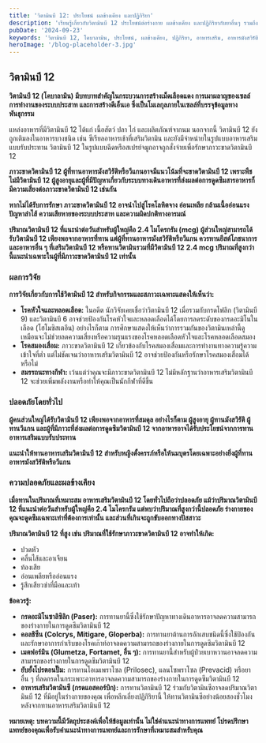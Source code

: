 ```yaml
---
title: 'วิตามินบี 12: ประโยชน์ ผลข้างเคียง และปฏิกิริยา'
description: 'เรียนรู้เกี่ยวกับวิตามินบี 12 ประโยชน์ต่อร่างกาย ผลข้างเคียง และปฏิกิริยากับยาอื่นๆ รวมถึงข้อมูลเกี่ยวกับความปลอดภัยและแหล่งอาหารเสริม'
pubDate: '2024-09-23'
keywords: 'วิตามินบี 12, โคบาลามิน, ประโยชน์, ผลข้างเคียง, ปฏิกิริยา, อาหารเสริม, อาหารมังสวิรัติ, อาหารวีแกน, ภาวะขาดวิตามินบี 12, โรคโลหิตจาง, โรคหัวใจ, โรคสมองเสื่อม'
heroImage: '/blog-placeholder-3.jpg'
---
```


## วิตามินบี 12

**วิตามินบี 12 (โคบาลามิน) มีบทบาทสำคัญในกระบวนการสร้างเม็ดเลือดแดง การเผาผลาญของเซลล์ การทำงานของระบบประสาท และการสร้างดีเอ็นเอ ซึ่งเป็นโมเลกุลภายในเซลล์ที่บรรจุข้อมูลทางพันธุกรรม**

แหล่งอาหารที่มีวิตามินบี 12 ได้แก่ เนื้อสัตว์ ปลา ไก่ และผลิตภัณฑ์จากนม นอกจากนี้ วิตามินบี 12 ยังถูกเติมลงในอาหารบางชนิด เช่น ซีเรียลอาหารเช้าที่เสริมวิตามิน และยังมีจำหน่ายในรูปแบบอาหารเสริมแบบรับประทาน วิตามินบี 12 ในรูปแบบฉีดหรือสเปรย์จมูกอาจถูกสั่งจ่ายเพื่อรักษาภาวะขาดวิตามินบี 12

**ภาวะขาดวิตามินบี 12 ผู้ที่ทานอาหารมังสวิรัติหรือวีแกนอาจมีแนวโน้มที่จะขาดวิตามินบี 12 เพราะพืชไม่มีวิตามินบี 12 ผู้สูงอายุและผู้ที่มีปัญหาเกี่ยวกับระบบทางเดินอาหารที่ส่งผลต่อการดูดซึมสารอาหารก็มีความเสี่ยงต่อภาวะขาดวิตามินบี 12 เช่นกัน**

**หากไม่ได้รับการรักษา ภาวะขาดวิตามินบี 12 อาจนำไปสู่โรคโลหิตจาง อ่อนเพลีย กล้ามเนื้ออ่อนแรง ปัญหาลำไส้ ความเสียหายของระบบประสาท และความผิดปกติทางอารมณ์**

**ปริมาณวิตามินบี 12 ที่แนะนำต่อวันสำหรับผู้ใหญ่คือ 2.4 ไมโครกรัม (mcg) ผู้ส่วนใหญ่สามารถได้รับวิตามินบี 12 เพียงพอจากอาหารที่ทาน แต่ผู้ที่ทานอาหารมังสวิรัติหรือวีแกน ควรทานยีสต์โภชนาการและอาหารอื่น ๆ ที่เสริมวิตามินบี 12 หรือทานวิตามินรวมที่มีวิตามินบี 12 2.4 mcg ปริมาณที่สูงกว่านี้แนะนำเฉพาะในผู้ที่มีภาวะขาดวิตามินบี 12 เท่านั้น**

### ผลการวิจัย

**การวิจัยเกี่ยวกับการใช้วิตามินบี 12 สำหรับกิจกรรมและสภาวะเฉพาะแสดงให้เห็นว่า:**

* **โรคหัวใจและหลอดเลือด:** ในอดีต นักวิจัยเคยเชื่อว่าวิตามินบี 12 เมื่อรวมกับกรดโฟลิก (วิตามินบี 9) และวิตามินบี 6 อาจช่วยป้องกันโรคหัวใจและหลอดเลือดได้โดยการลดระดับของกรดอะมิโนในเลือด (โฮโมซิสเตอีน) อย่างไรก็ตาม การศึกษาแสดงให้เห็นว่าการรวมกันของวิตามินเหล่านี้ดูเหมือนจะไม่ช่วยลดความเสี่ยงหรือความรุนแรงของโรคหลอดเลือดหัวใจและโรคหลอดเลือดสมอง
* **โรคสมองเสื่อม:** ภาวะขาดวิตามินบี 12 เกี่ยวข้องกับโรคสมองเสื่อมและการทำงานทางความรู้ความเข้าใจที่ต่ำ แต่ไม่ชัดเจนว่าอาหารเสริมวิตามินบี 12 อาจช่วยป้องกันหรือรักษาโรคสมองเสื่อมได้หรือไม่
* **สมรรถนะทางกีฬา:** เว้นแต่ว่าคุณจะมีภาวะขาดวิตามินบี 12 ไม่มีหลักฐานว่าอาหารเสริมวิตามินบี 12 จะช่วยเพิ่มพลังงานหรือทำให้คุณเป็นนักกีฬาที่ดีขึ้น

### ปลอดภัยโดยทั่วไป

**ผู้คนส่วนใหญ่ได้รับวิตามินบี 12 เพียงพอจากอาหารที่สมดุล อย่างไรก็ตาม ผู้สูงอายุ ผู้ทานมังสวิรัติ ผู้ทานวีแกน และผู้ที่มีภาวะที่ส่งผลต่อการดูดซึมวิตามินบี 12 จากอาหารอาจได้รับประโยชน์จากการทานอาหารเสริมแบบรับประทาน**

**แนะนำให้ทานอาหารเสริมวิตามินบี 12 สำหรับหญิงตั้งครรภ์หรือให้นมบุตรโดยเฉพาะอย่างยิ่งผู้ที่ทานอาหารมังสวิรัติหรือวีแกน**

### ความปลอดภัยและผลข้างเคียง

**เมื่อทานในปริมาณที่เหมาะสม อาหารเสริมวิตามินบี 12 โดยทั่วไปถือว่าปลอดภัย แม้ว่าปริมาณวิตามินบี 12 ที่แนะนำต่อวันสำหรับผู้ใหญ่คือ 2.4 ไมโครกรัม แต่พบว่าปริมาณที่สูงกว่านี้ปลอดภัย ร่างกายของคุณจะดูดซึมเฉพาะเท่าที่ต้องการเท่านั้น และส่วนที่เกินจะถูกขับออกทางปัสสาวะ**

**ปริมาณวิตามินบี 12 ที่สูง เช่น ปริมาณที่ใช้รักษาภาวะขาดวิตามินบี 12 อาจทำให้เกิด:**
* ปวดหัว
* คลื่นไส้และอาเจียน
* ท้องเสีย
* อ่อนเพลียหรืออ่อนแรง
* รู้สึกเสียวซ่าที่มือและเท้า

**ข้อควรรู้:**
* **กรดอะมิโนซาลิซิลิก (Paser):** การทานยานี้ซึ่งใช้รักษาปัญหาทางเดินอาหารอาจลดความสามารถของร่างกายในการดูดซึมวิตามินบี 12
* **คอลชิซีน (Colcrys, Mitigare, Gloperba):** การทานยาต้านการอักเสบชนิดนี้ซึ่งใช้ป้องกันและรักษาอาการกำเริบของโรคเก๊าท์อาจลดความสามารถของร่างกายในการดูดซึมวิตามินบี 12
* **เมตฟอร์มิน (Glumetza, Fortamet, อื่น ๆ):** การทานยานี้สำหรับผู้ป่วยเบาหวานอาจลดความสามารถของร่างกายในการดูดซึมวิตามินบี 12
* **ยับยั้งโปรตอนปั๊ม:** การทานโอเมเพราโซล (Prilosec), แลนโซพราโซล (Prevacid) หรือยาอื่น ๆ ที่ลดกรดในกระเพาะอาหารอาจลดความสามารถของร่างกายในการดูดซึมวิตามินบี 12
* **อาหารเสริมวิตามินซี (กรดแอสคอร์บิก):** การทานวิตามินบี 12 ร่วมกับวิตามินซีอาจลดปริมาณวิตามินบี 12 ที่มีอยู่ในร่างกายของคุณ เพื่อหลีกเลี่ยงปฏิกิริยานี้ ให้ทานวิตามินซีอย่างน้อยสองชั่วโมงหลังจากทานอาหารเสริมวิตามินบี 12

**หมายเหตุ: บทความนี้มีวัตถุประสงค์เพื่อให้ข้อมูลเท่านั้น ไม่ใช่คำแนะนำทางการแพทย์ โปรดปรึกษาแพทย์ของคุณเพื่อรับคำแนะนำทางการแพทย์และการรักษาที่เหมาะสมสำหรับคุณ** 
